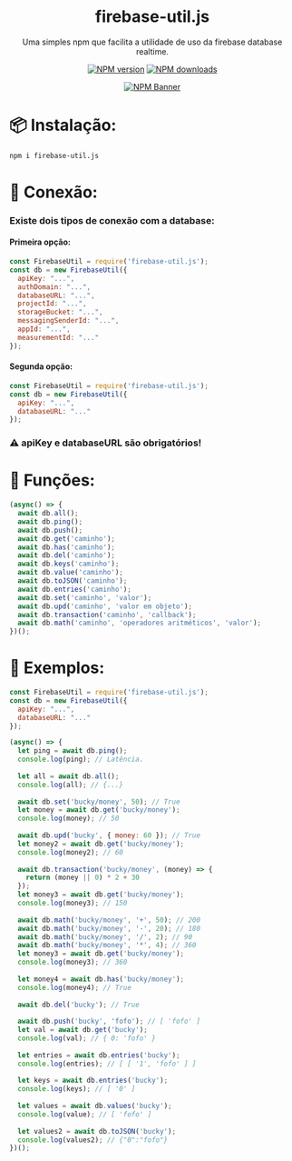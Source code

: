 <div align="center">
  <h1>firebase-util.js</h1>
  <p>Uma simples npm que facilita a utilidade de uso da firebase database realtime.</p>
  <p>
    <a href="https://www.npmjs.com/package/firebase-util.js"><img src="https://img.shields.io/npm/v/firebase-util.js?maxAge=3600" alt="NPM version" /></a>
    <a href="https://www.npmjs.com/package/firebase-util.js"><img src="https://img.shields.io/npm/dt/firebase-util.js?maxAge=3600" alt="NPM downloads" /></a>
  </p>
  <p>
    <a href="https://www.npmjs.com/package/firebase-util.js"><img src="https://nodei.co/npm/firebase-util.js.png?downloads=true&stars=true" alt="NPM Banner"></a>
  </p>
</div>

# 📦 Instalação:
```sh
npm i firebase-util.js
```
# 📡 Conexão:
### Existe dois tipos de conexão com a database:
#### Primeira opção:
```js
const FirebaseUtil = require('firebase-util.js');
const db = new FirebaseUtil({
  apiKey: "...",
  authDomain: "...",
  databaseURL: "...",
  projectId: "...",
  storageBucket: "...",
  messagingSenderId: "...",
  appId: "...",
  measurementId: "..."
});
```

#### Segunda opção:
```js
const FirebaseUtil = require('firebase-util.js');
const db = new FirebaseUtil({
  apiKey: "...",
  databaseURL: "..."
});
```

### ⚠️ apiKey e databaseURL são obrigatórios!

# 🧰 Funções:
```js
(async() => {
  await db.all();
  await db.ping();
  await db.push();
  await db.get('caminho');
  await db.has('caminho');
  await db.del('caminho');
  await db.keys('caminho');
  await db.value('caminho');
  await db.toJSON('caminho');
  await db.entries('caminho');
  await db.set('caminho', 'valor');
  await db.upd('caminho', 'valor em objeto');
  await db.transaction('caminho', 'callback');
  await db.math('caminho', 'operadores aritméticos', 'valor');
})();
```

# 👷 Exemplos:

```js
const FirebaseUtil = require('firebase-util.js');
const db = new FirebaseUtil({
  apiKey: "...",
  databaseURL: "..."
});

(async() => {
  let ping = await db.ping();
  console.log(ping); // Latência.
  
  let all = await db.all();
  console.log(all); // {...}
  
  await db.set('bucky/money', 50); // True
  let money = await db.get('bucky/money');
  console.log(money); // 50
  
  await db.upd('bucky', { money: 60 }); // True
  let money2 = await db.get('bucky/money');
  console.log(money2); // 60
  
  await db.transaction('bucky/money', (money) => {
    return (money || 0) * 2 + 30
  });
  let money3 = await db.get('bucky/money');
  console.log(money3); // 150
  
  await db.math('bucky/money', '+', 50); // 200
  await db.math('bucky/money', '-', 20); // 180
  await db.math('bucky/money', '/', 2); // 90
  await db.math('bucky/money', '*', 4); // 360
  let money3 = await db.get('bucky/money');
  console.log(money3); // 360
  
  let money4 = await db.has('bucky/money');
  console.log(money4); // True
  
  await db.del('bucky'); // True
  
  await db.push('bucky', 'fofo'); // [ 'fofo' ]
  let val = await db.get('bucky');
  console.log(val); // { 0: 'fofo' }
  
  let entries = await db.entries('bucky');
  console.log(entries); // [ [ '1', 'fofo' ] ]
  
  let keys = await db.entries('bucky');
  console.log(keys); // [ '0' ]
  
  let values = await db.values('bucky');
  console.log(value); // [ 'fofo' ]
  
  let values2 = await db.toJSON('bucky');
  console.log(values2); // {"0":"fofo"}
})();
```
